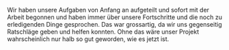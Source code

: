 Wir haben unsere Aufgaben von Anfang an aufgeteilt und sofort mit der Arbeit begonnen und haben immer über unsere Fortschritte und die noch zu erledigenden Dinge gesprochen. Das war grossartig, da wir uns gegenseitig Ratschläge geben und helfen konnten. Ohne das wäre unser Projekt wahrscheinlich nur halb so gut geworden, wie es jetzt ist. 

